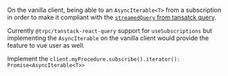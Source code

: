 On the vanilla client, being able to an `AsyncIterable<T>` from a subscription in order to make it compliant with the [`streamedQuery` from tansatck query](https://tanstack.com/query/latest/docs/reference/streamedQuery).

Currently `@trpc/tanstack-react-query` support for `useSubscriptions` but implementing the `AsyncIterable` on the vanilla client would provide the feature to vue user as well.

Implement the `client.myProcedure.subscribe().iterator(): Promise<AsyncIterable<T>>`
